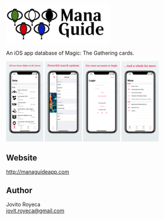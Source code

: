 ![Mana Guide](logo_with_words_4.png)

An iOS app database of Magic: The Gathering cards.

<img src="fastlane/screenshots/en-US/iPhone%20X-01Sets_framed.png" width="20%"> <img src="fastlane/screenshots/en-US/iPhone%20X-02Search_framed.png" width="20%"> <img src="fastlane/screenshots/en-US/iPhone%20X-03Account_framed.png" width="20%"> <img src="fastlane/screenshots/en-US/iPhone%20X-04More_framed.png" width="20%">

## Website
http://managuideapp.com

## Author
Jovito Royeca<br/>
jovit.royeca@gmail.com


